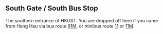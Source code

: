 ## South Gate / South Bus Stop
The southern entrance of HKUST. You are dropped off here if you came from Hang Hau via bus route [91M](), or minibus route [11]() or [11M]().